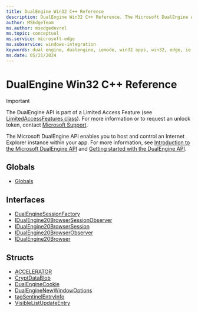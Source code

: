 ```yaml
---
title: DualEngine Win32 C++ Reference
description: DualEngine Win32 C++ Reference. The Microsoft DualEngine API enables you to host and control an Internet Explorer in your application.
author: MSEdgeTeam
ms.author: msedgedevrel
ms.topic: conceptual
ms.service: microsoft-edge
ms.subservice: windows-integration
keywords: dual engine, dualengine, iemode, win32 apps, win32, edge, ie mode
ms.date: 05/21/2024
---
```

# DualEngine Win32 C++ Reference

> [!IMPORTANT]
> The DualEngine API is part of a Limited Access Feature (see [LimitedAccessFeatures class](/uwp/api/windows.applicationmodel.limitedaccessfeatures)). For more information or 
> to request an unlock token, contact [Microsoft Support](https://go.microsoft.com/fwlink/?linkid=2271232).

The Microsoft DualEngine API enables you to host and control an Internet Explorer instance within your app.  For more information, see [Introduction to the Microsoft DualEngine API](../intro.md) and [Getting started with the DualEngine API](../get-started.md). 

## Globals

* [Globals](dualengine-idl.md)

## Interfaces

* [DualEngineSessionFactory](dualenginesessionfactory.md)
* [IDualEngine20BrowserSessionObserver](idualengine20browsersessionobserver.md)
* [IDualEngine20BrowserSession](idualengine20browsersession.md)
* [IDualEngine20BrowserObserver](idualengine20browserobserver.md)
* [IDualEngine20Browser](idualengine20browser.md)

## Structs

* [ACCELERATOR](accelerator.md)
* [CryptDataBlob](cryptdatablob.md)
* [DualEngineCookie](dualenginecookie.md)
* [DualEngineNewWindowOptions](dualenginenewwindowoptions.md)
* [tagSentinelEntryInfo](tagsentinelentryinfo.md)
* [VisibleListUpdateEntry](visiblelistupdateentry.md)

